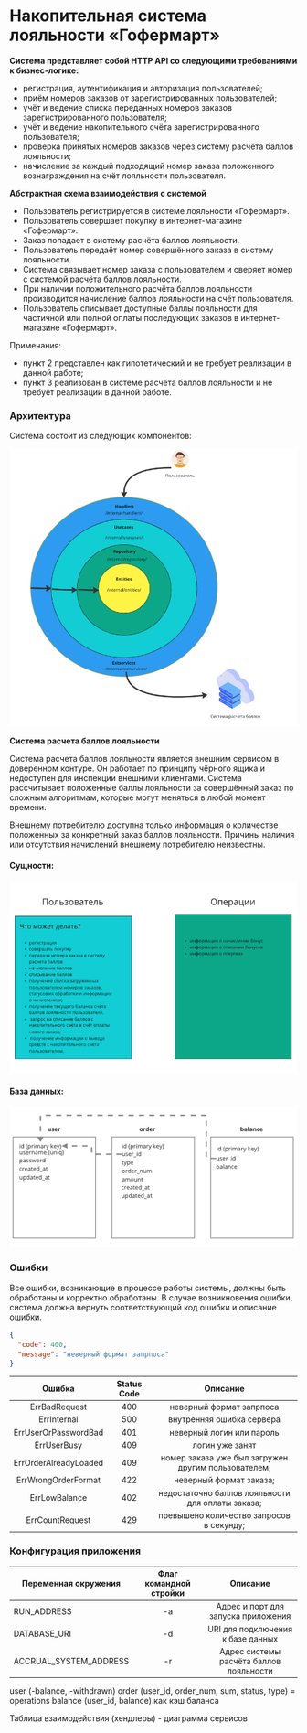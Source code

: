 # Накопительная система лояльности «Гофермарт»

**Система представляет собой HTTP API со следующими требованиями к бизнес-логике:**

+ регистрация, аутентификация и авторизация пользователей;
+ приём номеров заказов от зарегистрированных пользователей;
+ учёт и ведение списка переданных номеров заказов зарегистрированного пользователя;
+ учёт и ведение накопительного счёта зарегистрированного пользователя;
+ проверка принятых номеров заказов через систему расчёта баллов лояльности;
+ начисление за каждый подходящий номер заказа положенного вознаграждения на счёт лояльности пользователя.

**Абстрактная схема взаимодействия с системой**
+ Пользователь регистрируется в системе лояльности «Гофермарт».
+ Пользователь совершает покупку в интернет-магазине «Гофермарт».
+ Заказ попадает в систему расчёта баллов лояльности.
+ Пользователь передаёт номер совершённого заказа в систему лояльности.
+ Система связывает номер заказа с пользователем и сверяет номер с системой расчёта баллов лояльности.
+ При наличии положительного расчёта баллов лояльности производится начисление баллов лояльности на счёт пользователя.
+ Пользователь списывает доступные баллы лояльности для частичной или полной оплаты последующих заказов в интернет-магазине «Гофермарт».

Примечания:
+ пункт 2 представлен как гипотетический и не требует реализации в данной работе;
+ пункт 3 реализован в системе расчёта баллов лояльности и не требует реализации в данной работе.

### Архитектура

Система состоит из следующих компонентов:

![Architecture](images/architecture.png)

**Система расчета баллов лояльности**

Система расчета баллов лояльности является внешним сервисом в доверенном контуре. Он работает по принципу чёрного ящика и недоступен для инспекции внешними клиентами. Система рассчитывает положенные баллы лояльности за совершённый заказ по сложным алгоритмам, которые могут меняться в любой момент времени.

Внешнему потребителю доступна только информация о количестве положенных за конкретный заказ баллов лояльности. Причины наличия или отсутствия начислений внешнему потребителю неизвестны.

#### Сущности:

![Entities](images/entities.png)

#### База данных:

![Database](images/db.png)


### Ошибки

Все ошибки, возникающие в процессе работы системы, должны быть обработаны и корректно обработаны. В случае возникновения ошибки, система должна вернуть соответствующий код ошибки и описание ошибки.

```json
{
  "code": 400,
  "message": "неверный формат запрпоса"
}
```
Ошибка | Status Code | Описание
:---: |:-----------:| :---:
ErrBadRequest |     400     |неверный формат запрпоса
ErrInternal |     500     | внутренняя ошибка сервера
ErrUserOrPasswordBad |     401     | неверный логин или пароль
ErrUserBusy |     409     | логин уже занят
ErrOrderAlreadyLoaded |     409     | номер заказа уже был загружен другим пользователем;
ErrWrongOrderFormat |     422     | неверный формат заказа;
ErrLowBalance |     402     | недостаточно баллов лояльности для оплаты заказа;
ErrCountRequest |     429     | превышено количество запросов в секунду;

### Конфигурация приложения

Переменная окружения | Флаг командной стройки | Описание
--------------------- |:----------------------:| :--------:
RUN_ADDRESS           |           -a           | Адрес и порт для запуска приложения
DATABASE_URI          |           -d           | URI для подключения к базе данных
ACCRUAL_SYSTEM_ADDRESS|           -r           | Адрес системы расчёта баллов лояльности

user (-balance, -withdrawn) 
order (user_id, order_num, sum, status, type) = operations
balance (user_id, balance) как кэш баланса

Таблица взаимодействия (хендлеры) - диаграмма сервисов
